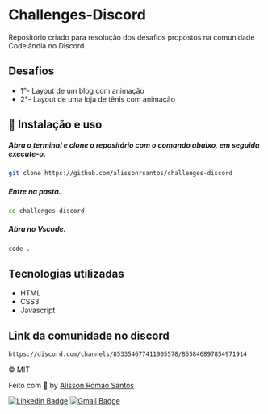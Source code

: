 # Challenges-Discord
Repositório criado para resolução dos desafios propostos na comunidade Codelândia no Discord.

## Desafios
<ul>
    <li>1°- Layout de um blog com animação</li>
    <li>2°- Layout de uma loja de tênis com animação</li>
</ul>

## :wrench: Instalação e uso

##### Abra o terminal e clone o repositório com o comando abaixo, em seguida execute-o.
```bash
git clone https://github.com/alissonrsantos/challenges-discord
```


##### Entre na pasta.
```bash
cd challenges-discord
```

##### Abra no Vscode.
```bash
code . 
```

## Tecnologias utilizadas
<ul>
    <li>HTML</li>
    <li>CSS3</li>
    <li>Javascript</li>
</ul>

## Link da comunidade no discord
```bash
https://discord.com/channels/853354677411905578/855846897854971914
```

&copy; MIT

Feito com :purple_heart: by [Alisson Romão Santos](https://github.com/romaoaveiro)

[![Linkedin Badge](https://img.shields.io/badge/-Alisson%20Romão-blue?style=flat-square&logo=Linkedin&logoColor=white&link=https://www.linkedin.com/in/romaoaveiro/)](https://www.linkedin.com/in/romaoaveiro/) 
[![Gmail Badge](https://img.shields.io/badge/-romao.portfolio@gmail.com-c14438?style=flat-square&logo=Gmail&logoColor=white&link=mailto:romao.portfolio@gmail.com)](mailto:romao.portfolio@gmail.com)
